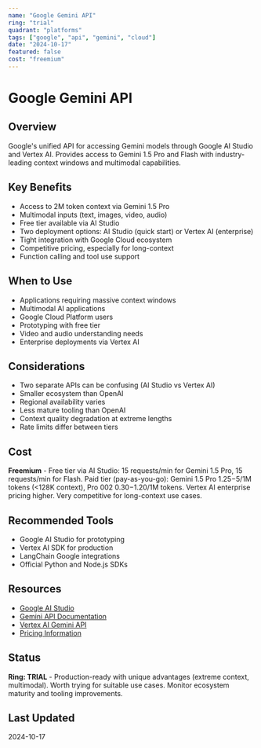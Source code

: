 ```yaml
---
name: "Google Gemini API"
ring: "trial"
quadrant: "platforms"
tags: ["google", "api", "gemini", "cloud"]
date: "2024-10-17"
featured: false
cost: "freemium"
---
```


# Google Gemini API

## Overview
Google's unified API for accessing Gemini models through Google AI Studio and Vertex AI. Provides access to Gemini 1.5 Pro and Flash with industry-leading context windows and multimodal capabilities.

## Key Benefits
- Access to 2M token context via Gemini 1.5 Pro
- Multimodal inputs (text, images, video, audio)
- Free tier available via AI Studio
- Two deployment options: AI Studio (quick start) or Vertex AI (enterprise)
- Tight integration with Google Cloud ecosystem
- Competitive pricing, especially for long-context
- Function calling and tool use support

## When to Use
- Applications requiring massive context windows
- Multimodal AI applications
- Google Cloud Platform users
- Prototyping with free tier
- Video and audio understanding needs
- Enterprise deployments via Vertex AI

## Considerations
- Two separate APIs can be confusing (AI Studio vs Vertex AI)
- Smaller ecosystem than OpenAI
- Regional availability varies
- Less mature tooling than OpenAI
- Context quality degradation at extreme lengths
- Rate limits differ between tiers

## Cost
**Freemium** - Free tier via AI Studio: 15 requests/min for Gemini 1.5 Pro, 15 requests/min for Flash. Paid tier (pay-as-you-go): Gemini 1.5 Pro $1.25-$5/1M tokens (<128K context), Pro 002 $0.30-$1.20/1M tokens. Vertex AI enterprise pricing higher. Very competitive for long-context use cases.

## Recommended Tools
- Google AI Studio for prototyping
- Vertex AI SDK for production
- LangChain Google integrations
- Official Python and Node.js SDKs

## Resources
- [Google AI Studio](https://aistudio.google.com/)
- [Gemini API Documentation](https://ai.google.dev/docs)
- [Vertex AI Gemini API](https://cloud.google.com/vertex-ai/docs/generative-ai/model-reference/gemini)
- [Pricing Information](https://ai.google.dev/pricing)

## Status
**Ring: TRIAL** - Production-ready with unique advantages (extreme context, multimodal). Worth trying for suitable use cases. Monitor ecosystem maturity and tooling improvements.

## Last Updated
2024-10-17
